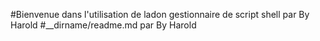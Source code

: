 
#Bienvenue dans l'utilisation de ladon gestionnaire de script shell par By Harold
#__dirname/readme.md par By Harold
